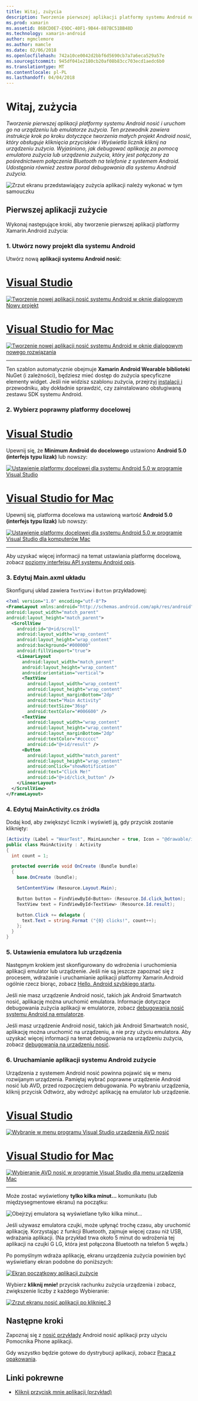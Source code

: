```yaml
---
title: Witaj, zużycia
description: Tworzenie pierwszej aplikacji platformy systemu Android nosić i uruchom go na urządzeniu lub emulatorze zużycia. Ten przewodnik zawiera instrukcje krok po kroku dotyczące tworzenia małych projekt Android nosić, który obsługuje kliknięcia przycisków i Wyświetla licznik kliknij na urządzeniu zużycia. Wyjaśniono, jak debugować aplikację za pomocą emulatora zużycia lub urządzenia zużycia, który jest połączony za pośrednictwem połączenia Bluetooth na telefonie z systemem Android. Udostępnia również zestaw porad debugowania dla systemu Android zużycia.
ms.prod: xamarin
ms.assetid: 86BCD0E7-E9DC-40F1-9B44-887BC51BB48D
ms.technology: xamarin-android
author: mgmclemore
ms.author: mamcle
ms.date: 02/06/2018
ms.openlocfilehash: 742a10ce0042d2bbf6d5690cb7a7a6eca529a57e
ms.sourcegitcommit: 945df041e2180cb20af08b83cc703ecd1aedc6b0
ms.translationtype: MT
ms.contentlocale: pl-PL
ms.lasthandoff: 04/04/2018
---
```

# <a name="hello-wear"></a>Witaj, zużycia

_Tworzenie pierwszej aplikacji platformy systemu Android nosić i uruchom go na urządzeniu lub emulatorze zużycia. Ten przewodnik zawiera instrukcje krok po kroku dotyczące tworzenia małych projekt Android nosić, który obsługuje kliknięcia przycisków i Wyświetla licznik kliknij na urządzeniu zużycia. Wyjaśniono, jak debugować aplikację za pomocą emulatora zużycia lub urządzenia zużycia, który jest połączony za pośrednictwem połączenia Bluetooth na telefonie z systemem Android. Udostępnia również zestaw porad debugowania dla systemu Android zużycia._

![Zrzut ekranu przedstawiający zużycia aplikacji należy wykonać w tym samouczku](hello-wear-images/example.png)

## <a name="your-first-wear-app"></a>Pierwszej aplikacji zużycie

Wykonaj następujące kroki, aby tworzenie pierwszej aplikacji platformy Xamarin.Android zużycia:

### <a name="1-create-a-new-android-project"></a>1. Utwórz nowy projekt dla systemu Android

Utwórz nową **aplikacji systemu Android nosić**:

# <a name="visual-studiotabvswin"></a>[Visual Studio](#tab/vswin)

[![Tworzenie nowej aplikacji nosić systemu Android w oknie dialogowym Nowy projekt](hello-wear-images/vs/new-solution-sml.png)](hello-wear-images/vs/new-solution.png#lightbox)

# <a name="visual-studio-for-mactabvsmac"></a>[Visual Studio for Mac](#tab/vsmac)

[![Tworzenie nowej aplikacji nosić systemu Android w oknie dialogowym nowego rozwiązania](hello-wear-images/xs/new-solution-sml.png)](hello-wear-images/xs/new-solution.png#lightbox)

-----


Ten szablon automatycznie obejmuje **Xamarin Android Wearable biblioteki** NuGet (i zależności), będziesz mieć dostęp do zużycia specyficzne elementy widget. Jeśli nie widzisz szablonu zużycia, przejrzyj [instalacji i](~/android/wear/get-started/installation.md) przewodniku, aby dokładnie sprawdzić, czy zainstalowano obsługiwaną zestawu SDK systemu Android. 

### <a name="2-choose-the-correct-target-framework"></a>2. Wybierz poprawny **platformy docelowej**

# <a name="visual-studiotabvswin"></a>[Visual Studio](#tab/vswin)

Upewnij się, że **Minimum Android do docelowego** ustawiono **Android 5.0 (interfejs typu lizak)** lub nowszy: 

[![Ustawienie platformy docelowej dla systemu Android 5.0 w programie Visual Studio](hello-wear-images/vs/target-framework-sml.png)](hello-wear-images/vs/target-framework.png#lightbox)

# <a name="visual-studio-for-mactabvsmac"></a>[Visual Studio for Mac](#tab/vsmac)

Upewnij się, platforma docelowa ma ustawioną wartość **Android 5.0 (interfejs typu lizak)** lub nowszy:

[![Ustawienie platformy docelowej dla systemu Android 5.0 w programie Visual Studio dla komputerów Mac](hello-wear-images/xs/target-framework-sml.png)](hello-wear-images/xs/target-framework.png#lightbox)

-----

Aby uzyskać więcej informacji na temat ustawiania platformę docelową, zobacz [poziomy interfejsu API systemu Android opis](~/android/app-fundamentals/android-api-levels.md).


### <a name="3-edit-the-mainaxml-layout"></a>3. Edytuj **Main.axml** układu

Skonfiguruj układ zawiera `TextView` i `Button` przykładowej: 

```xml
<?xml version="1.0" encoding="utf-8"?>
<FrameLayout xmlns:android="http://schemas.android.com/apk/res/android"
android:layout_width="match_parent"
android:layout_height="match_parent">
  <ScrollView
    android:id="@+id/scroll"
    android:layout_width="wrap_content"
    android:layout_height="wrap_content"
    android:background="#000000"
    android:fillViewport="true">
    <LinearLayout
      android:layout_width="match_parent"
      android:layout_height="wrap_content"
      android:orientation="vertical">
      <TextView
        android:layout_width="wrap_content"
        android:layout_height="wrap_content"
        android:layout_marginBottom="2dp"
        android:text="Main Activity"
        android:textSize="36sp"
        android:textColor="#006600" />
      <TextView
        android:layout_width="wrap_content"
        android:layout_height="wrap_content"
        android:layout_marginBottom="2dp"
        android:textColor="#cccccc"
        android:id="@+id/result" />
      <Button
        android:layout_width="match_parent"
        android:layout_height="wrap_content"
        android:onClick="showNotification"
        android:text="Click Me!"
        android:id="@+id/click_button" />
    </LinearLayout>
  </ScrollView>
</FrameLayout>
```

### <a name="4-edit-the-mainactivitycs-source"></a>4. Edytuj **MainActivity.cs** źródła

Dodaj kod, aby zwiększyć licznik i wyświetl ją, gdy przycisk zostanie kliknięty: 

```csharp
[Activity (Label = "WearTest", MainLauncher = true, Icon = "@drawable/icon")]
public class MainActivity : Activity
{
  int count = 1;

  protected override void OnCreate (Bundle bundle)
  {
    base.OnCreate (bundle);

    SetContentView (Resource.Layout.Main);

    Button button = FindViewById<Button> (Resource.Id.click_button);
    TextView text = FindViewById<TextView> (Resource.Id.result);

    button.Click += delegate {
      text.Text = string.Format ("{0} clicks!", count++);
    };
  }
}
```

### <a name="5-setup-an-emulator-or-device"></a>5. Ustawienia emulatora lub urządzenia

Następnym krokiem jest skonfigurowany do wdrożenia i uruchomienia aplikacji emulator lub urządzenie. Jeśli nie są jeszcze zapoznać się z procesem, wdrażanie i uruchamianie aplikacji platformy Xamarin.Android ogólnie rzecz biorąc, zobacz [Hello, Android szybkiego startu](~/android/get-started/hello-android/hello-android-quickstart.md).

Jeśli nie masz urządzenie Android nosić, takich jak Android Smartwatch nosić, aplikację można uruchomić emulatora. Informacje dotyczące debugowania zużycia aplikacji w emulatorze, zobacz [debugowania nosić systemu Android na emulatorze](~/android/wear/deploy-test/debug-on-emulator.md).

Jeśli masz urządzenie Android nosić, takich jak Android Smartwatch nosić, aplikację można uruchomić na urządzeniu, a nie przy użyciu emulatora. Aby uzyskać więcej informacji na temat debugowania na urządzeniu zużycia, zobacz [debugowania na urządzeniu nosić](~/android/wear/deploy-test/debug-on-device.md).


### <a name="6-run-the-android-wear-app"></a>6. Uruchamianie aplikacji systemu Android zużycie

Urządzenia z systemem Android nosić powinna pojawić się w menu rozwijanym urządzenia. Pamiętaj wybrać poprawne urządzenie Android nosić lub AVD, przed rozpoczęciem debugowania. Po wybraniu urządzenia, kliknij przycisk Odtwórz, aby wdrożyć aplikację na emulator lub urządzenie.

# <a name="visual-studiotabvswin"></a>[Visual Studio](#tab/vswin)

[![Wybranie w menu programu Visual Studio urządzenia AVD nosić](hello-wear-images/vs/choose-wear-sim.png)](hello-wear-images/vs/choose-wear-sim.png#lightbox)

# <a name="visual-studio-for-mactabvsmac"></a>[Visual Studio for Mac](#tab/vsmac)

[![Wybieranie AVD nosić w programie Visual Studio dla menu urządzenia Mac](hello-wear-images/xs/choose-wear-sim.png)](hello-wear-images/xs/choose-wear-sim.png#lightbox)

-----

Może zostać wyświetlony **tylko kilka minut...**  komunikatu (lub międzysegmentowe ekranu) na początku: 

![Obejrzyj emulatora są wyświetlane tylko kilka minut...](hello-wear-images/please-wait.png)

Jeśli używasz emulatora czujki, może upłynąć trochę czasu, aby uruchomić aplikację. Korzystając z funkcji Bluetooth, zajmuje więcej czasu niż USB, wdrażania aplikacji. (Na przykład trwa około 5 minut do wdrożenia tej aplikacji na czujki G LG, która jest połączona Bluetooth na telefon 5 węzła.)

Po pomyślnym wdraża aplikację, ekranu urządzenia zużycia powinien być wyświetlany ekran podobne do poniższych:

[![Ekran początkowy aplikacji zużycie](hello-wear-images/mainactivity-screen.png)](hello-wear-images/mainactivity-screen.png#lightbox)

Wybierz **kliknij mnie!** przycisk rachunku zużycia urządzenia i zobacz, zwiększenie liczby z każdego Wybieranie:

[![Zrzut ekranu nosić aplikacji po kliknięć 3](hello-wear-images/mainactivity-counts.png)](hello-wear-images/mainactivity-counts.png#lightbox)


## <a name="next-steps"></a>Następne kroki

Zapoznaj się z [nosić przykłady](https://developer.xamarin.com/samples/android/Android%20Wear/) Android nosić aplikacji przy użyciu Pomocnika Phone aplikacji.

Gdy wszystko będzie gotowe do dystrybucji aplikacji, zobacz [Praca z opakowania](~/android/wear/deploy-test/packaging.md).


## <a name="related-links"></a>Linki pokrewne

- [Kliknij przycisk mnie aplikacji (przykład)](https://developer.xamarin.com/samples/monodroid/wear/WearTest/)
